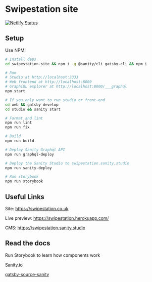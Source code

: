 # Swipestation site

[![Netlify Status](https://api.netlify.com/api/v1/badges/2360ecf2-68e4-49a4-b6b1-0c05c9f67014/deploy-status)](https://swipestation.co.uk)

## Setup

Use NPM!

```bash
# Install deps
cd swipestation-site && npm i -g @sanity/cli gatsby-cli && npm i

# Run
# Studio at http://localhost:3333
# Web frontend at http://localhost:8000
# GraphiQL explorer at http://localhost:8000/___graphql
npm start

# If you only want to run studio or front-end
cd web && gatsby develop
cd studio && sanity start

# Format and lint
npm run lint
npm run fix

# Build
npm run build

# Deploy Sanity Graphql API
npm run graphql-deploy

# Deploy the Sanity Studio to swipestation.sanity.studio
npm run sanity-deploy

# Run storybook
npm run storybook

```

## Useful Links

Site: https://swipestation.co.uk

Live preview: https://swipestation.herokuapp.com/

CMS: https://swipestation.sanity.studio

## Read the docs

Run Storybook to learn how components work

[Sanity.io](https://www.sanity.io/blog/get-started-with-gatsby-and-structured-content)

[gatsby-source-sanity](https://github.com/sanity-io/gatsby-source-sanity)
